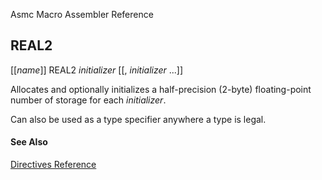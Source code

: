 Asmc Macro Assembler Reference

## REAL2

[[_name_]] REAL2 _initializer_ [[, _initializer_ ...]]

Allocates and optionally initializes a half-precision (2-byte) floating-point number of storage for each _initializer_.

Can also be used as a type specifier anywhere a type is legal.

#### See Also

[Directives Reference](readme.md)
